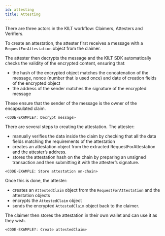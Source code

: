 ```yaml
---
id: attesting
title: Attesting
---
```


There are three actors in the KILT workflow: Claimers, Attesters and Verifiers.

To create an attestation, the attester first receives a message with a `RequestForAttestation` object from the claimer.

The attester then decrypts the message and the KILT SDK automatically checks the validity of the encrypted content, ensuring that:

- the hash of the encrypted object matches the concatenation of the message, nonce (number that is used once) and date of creation fields of the encrypted object
- the address of the sender matches the signature of the encrypted message

These ensure that the sender of the message is the owner of the encapsulated claim.

```
<CODE-EXAMPLE?: Decrypt message>

```

There are several steps to creating the attestation. The attester:

- manually verifies the data inside the claim by checking that all the data fields matching the requirements of the attestation
- creates an attestation object from the extracted RequestForAttestation and the attester’s address.
- stores the attestation hash on the chain by preparing an unsigned transaction and then submitting it with the attester’s signature.

```
<CODE-EXAMPLE: Store attestation on-chain>
```

Once this is done, the attester:

- creates an `AttestedClaim` object from the `RequestForAttestation` and the attestation objects
- encrypts the `AttestedClaim` object
- sends the encrypted `AttestedClaim` object back to the claimer.

The claimer then stores the attestation in their own wallet and can use it as they wish.

```
<CODE-EXAMPLE?: Create attestedClaim>
```

